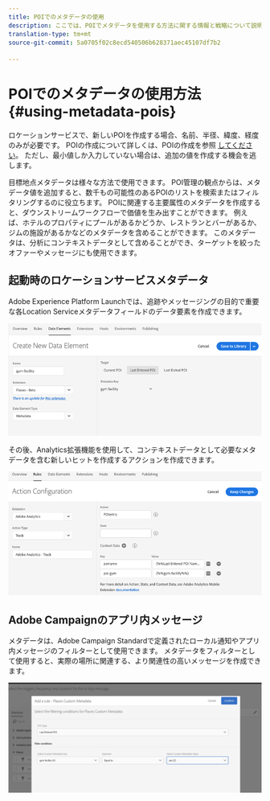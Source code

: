 ```yaml
---
title: POIでのメタデータの使用
description: ここでは、POIでメタデータを使用する方法に関する情報と戦略について説明します。
translation-type: tm+mt
source-git-commit: 5a0705f02c8ecd540506b628371aec45107df7b2

---
```



# POIでのメタデータの使用方法 {#using-metadata-pois}

ロケーションサービスで、新しいPOIを作成する場合、名前、半径、緯度、経度のみが必要です。 POIの作成について詳しくは、POIの作成を参照 [してください](/help/poi-mgmt-ui/create-a-poi-ui.md)。 ただし、最小値しか入力していない場合は、追加の値を作成する機会を逃します。

目標地点メタデータは様々な方法で使用できます。 POI管理の観点からは、メタデータ値を追加すると、数千もの可能性のあるPOIのリストを検索またはフィルタリングするのに役立ちます。 POIに関連する主要属性のメタデータを作成すると、ダウンストリームワークフローで価値を生み出すことができます。 例えば、ホテルのプロパティにプールがあるかどうか、レストランとバーがあるか、ジムの施設があるかなどのメタデータを含めることができます。 このメタデータは、分析にコンテキストデータとして含めることができ、ターゲットを絞ったオファーやメッセージにも使用できます。

## 起動時のロケーションサービスメタデータ

Adobe Experience Platform Launchでは、追跡やメッセージングの目的で重要な各Location Serviceメタデータフィールドのデータ要素を作成できます。

![ジム施設のデータ要素](/help/assets/gymfacility.png)

その後、Analytics拡張機能を使用して、コンテキストデータとして必要なメタデータを含む新しいヒットを作成するアクションを作成できます。

![体育施設の活動](/help/assets/Analytics-gym.png)

## Adobe Campaignのアプリ内メッセージ

メタデータは、Adobe Campaign Standardで定義されたローカル通知やアプリ内メッセージのフィルターとして使用できます。 メタデータをフィルターとして使用すると、実際の場所に関連する、より関連性の高いメッセージを作成できます。

![ACSでのローカル通知とアプリ内メッセージのフィルタリング](/help/assets/ACS_gym_metadata.png)